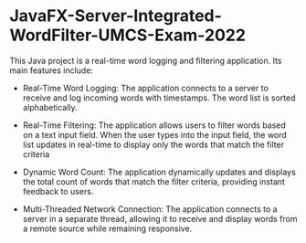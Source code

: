 # JavaFX-Server-Integrated-WordFilter-UMCS-Exam-2022

This Java project is a real-time word logging and filtering application. Its main features include:

- Real-Time Word Logging: The application connects to a server to receive and log incoming words with timestamps. The word list is sorted alphabetically.

- Real-Time Filtering: The application allows users to filter words based on a text input field. When the user types into the input field, the word list updates in real-time to display only the words that match the filter criteria

- Dynamic Word Count: The application dynamically updates and displays the total count of words that match the filter criteria, providing instant feedback to users.

- Multi-Threaded Network Connection: The application connects to a server in a separate thread, allowing it to receive and display words from a remote source while remaining responsive.
